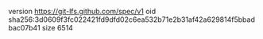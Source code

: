 version https://git-lfs.github.com/spec/v1
oid sha256:3d0609f3fc022421fd9dfd02c6ea532b71e2b31af42a629814f5bbadbac07b41
size 6514
